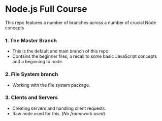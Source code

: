 # Node.js Full Course
This repo features a number of branches across a number of crucial Node concepts

### 1. The Master Branch
- This is the default and main branch of this repo
- Contains the beginner files, a recall to some basic JavaScript concepts and a beginning to node.

### 2. File System branch
- Working with the file system package.

### 3. Clents and Servers
- Creating servers and handling client requests.
- Raw node used for this. (*No framework used*)

  
